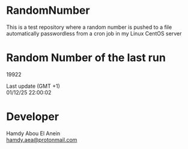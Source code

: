 # RandomNumber    
This is a test repository where a random number is pushed to a file automatically passwordless from a cron job in my Linux CentOS server    
# Random Number of the last run   
19922
      
Last update (GMT +1)    
01/12/25 22:00:02
# Developer    
Hamdy Abou El Anein   
hamdy.aea@protonmail.com
